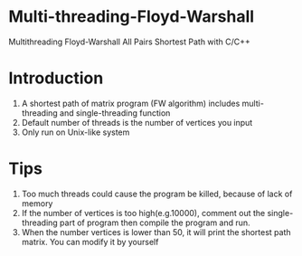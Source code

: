 # Multi-threading-Floyd-Warshall
Multithreading Floyd-Warshall All Pairs Shortest Path with C/C++
# Introduction
1. A shortest path of matrix program (FW algorithm) includes multi-threading and single-threading function
2. Default number of threads is the number of vertices you input
3. Only run on Unix-like system
# Tips
1. Too much threads could cause the program be killed, because of lack of memory
2. If the number of vertices is too high(e.g.10000), comment out the single-threading part of program then compile the program and run. 
3. When the number vertices is lower than 50, it will print the shortest path matrix. You can modify it by yourself
